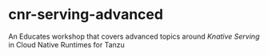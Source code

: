 # cnr-serving-advanced
An Educates workshop that covers advanced topics around *Knative Serving* in Cloud Native Runtimes for Tanzu
